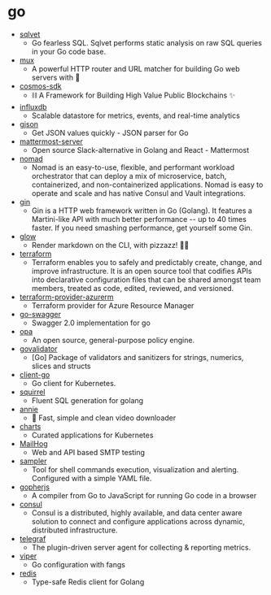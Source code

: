 # go
- [sqlvet](https://github.com/houqp/sqlvet)
  - Go fearless SQL. Sqlvet performs static analysis on raw SQL queries in your Go code base.
- [mux](https://github.com/gorilla/mux)
  - A powerful HTTP router and URL matcher for building Go web servers with 🦍
- [cosmos-sdk](https://github.com/cosmos/cosmos-sdk)
  - ⛓ A Framework for Building High Value Public Blockchains ✨
- [influxdb](https://github.com/influxdata/influxdb)
  - Scalable datastore for metrics, events, and real-time analytics
- [gjson](https://github.com/tidwall/gjson)
  - Get JSON values quickly - JSON parser for Go
- [mattermost-server](https://github.com/mattermost/mattermost-server)
  - Open source Slack-alternative in Golang and React - Mattermost
- [nomad](https://github.com/hashicorp/nomad)
  - Nomad is an easy-to-use, flexible, and performant workload orchestrator that can deploy a mix of microservice, batch, containerized, and non-containerized applications. Nomad is easy to operate and scale and has native Consul and Vault integrations.
- [gin](https://github.com/gin-gonic/gin)
  - Gin is a HTTP web framework written in Go (Golang). It features a Martini-like API with much better performance -- up to 40 times faster. If you need smashing performance, get yourself some Gin.
- [glow](https://github.com/charmbracelet/glow)
  - Render markdown on the CLI, with pizzazz! 💅🏻
- [terraform](https://github.com/hashicorp/terraform)
  - Terraform enables you to safely and predictably create, change, and improve infrastructure. It is an open source tool that codifies APIs into declarative configuration files that can be shared amongst team members, treated as code, edited, reviewed, and versioned.
- [terraform-provider-azurerm](https://github.com/terraform-providers/terraform-provider-azurerm)
  - Terraform provider for Azure Resource Manager
- [go-swagger](https://github.com/go-swagger/go-swagger)
  - Swagger 2.0 implementation for go
- [opa](https://github.com/open-policy-agent/opa)
  - An open source, general-purpose policy engine.
- [govalidator](https://github.com/asaskevich/govalidator)
  - [Go] Package of validators and sanitizers for strings, numerics, slices and structs
- [client-go](https://github.com/kubernetes/client-go)
  - Go client for Kubernetes.
- [squirrel](https://github.com/Masterminds/squirrel)
  - Fluent SQL generation for golang
- [annie](https://github.com/iawia002/annie)
  - 👾 Fast, simple and clean video downloader
- [charts](https://github.com/helm/charts)
  - Curated applications for Kubernetes
- [MailHog](https://github.com/mailhog/MailHog)
  - Web and API based SMTP testing
- [sampler](https://github.com/sqshq/sampler)
  - Tool for shell commands execution, visualization and alerting. Configured with a simple YAML file.
- [gopherjs](https://github.com/gopherjs/gopherjs)
  - A compiler from Go to JavaScript for running Go code in a browser
- [consul](https://github.com/hashicorp/consul)
  - Consul is a distributed, highly available, and data center aware solution to connect and configure applications across dynamic, distributed infrastructure.
- [telegraf](https://github.com/influxdata/telegraf)
  - The plugin-driven server agent for collecting & reporting metrics.
- [viper](https://github.com/spf13/viper)
  - Go configuration with fangs
- [redis](https://github.com/go-redis/redis)
  - Type-safe Redis client for Golang
